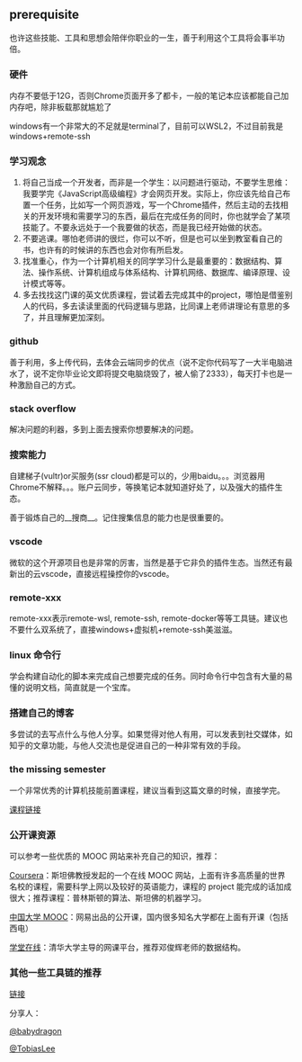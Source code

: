 ## prerequisite

也许这些技能、工具和思想会陪伴你职业的一生，善于利用这个工具将会事半功倍。

### 硬件

内存不要低于12G，否则Chrome页面开多了都卡，一般的笔记本应该都能自己加内存吧，除非板载那就尴尬了

windows有一个非常大的不足就是terminal了，目前可以WSL2，不过目前我是windows+remote-ssh

### 学习观念

1. 将自己当成一个开发者，而非是一个学生：以问题进行驱动，不要学生思维：我要学完《JavaScript高级编程》才会网页开发。实际上，你应该先给自己布置一个任务，比如写一个网页游戏，写一个Chrome插件，然后主动的去找相关的开发环境和需要学习的东西，最后在完成任务的同时，你也就学会了某项技能了。不要永远处于一个我要做的状态，而是我已经开始做的状态。
2. 不要逃课。哪怕老师讲的很烂，你可以不听，但是也可以坐到教室看自己的书，也许有的时候讲的东西也会对你有所启发。
3. 找准重心，作为一个计算机相关的同学学习什么是最重要的：数据结构、算法、操作系统、计算机组成与体系结构、计算机网络、数据库、编译原理、设计模式等等。
4. 多去找找这门课的英文优质课程，尝试着去完成其中的project，哪怕是借鉴别人的代码，多去读读里面的代码逻辑与思路，比同课上老师讲理论有意思的多了，并且理解更加深刻。

### github

善于利用，多上传代码，去体会云端同步的优点（说不定你代码写了一大半电脑进水了，说不定你毕业论文即将提交电脑烧毁了，被人偷了2333），每天打卡也是一种激励自己的方式。

### stack overflow

解决问题的利器，多到上面去搜索你想要解决的问题。

### 搜索能力

自建梯子(vultr)or买服务(ssr cloud)都是可以的，少用baidu。。。浏览器用Chrome不解释。。。账户云同步，等换笔记本就知道好处了，以及强大的插件生态。

善于锻炼自己的__搜商__。记住搜集信息的能力也是很重要的。

### vscode

微软的这个开源项目也是非常的厉害，当然是基于它非负的插件生态。当然还有最新出的云vscode，直接远程操控你的vscode。

### remote-xxx

remote-xxx表示remote-wsl, remote-ssh, remote-docker等等工具链。建议也不要什么双系统了，直接windows+虚拟机+remote-ssh美滋滋。

### linux 命令行

学会构建自动化的脚本来完成自己想要完成的任务。同时命令行中包含有大量的易懂的说明文档，简直就是一个宝库。

### 搭建自己的博客

多尝试的去写点什么与他人分享。如果觉得对他人有用，可以发表到社交媒体，如知乎的文章功能，与他人交流也是促进自己的一种非常有效的手段。

### the missing semester

一个非常优秀的计算机技能前置课程，建议当看到这篇文章的时候，直接学完。

[课程链接](<https://missing.csail.mit.edu/>)

### 公开课资源

可以参考一些优质的 MOOC 网站来补充自己的知识，推荐：

[Coursera](https://www.course.org)：斯坦佛教授发起的一个在线 MOOC 网站，上面有许多高质量的世界名校的课程，需要科学上网以及较好的英语能力，课程的 project 能完成的话加成很大；推荐课程：普林斯顿的算法、斯坦佛的机器学习。

[中国大学 MOOC](https://www.icourse163.org/)：网易出品的公开课，国内很多知名大学都在上面有开课（包括西电）

[学堂在线](http://www.xuetangx.com/)：清华大学主导的网课平台，推荐邓俊辉老师的数据结构。

### 其他一些工具链的推荐

[链接](<https://myskilltree.readthedocs.io/zh_CN/latest/2_setup/setup.html>)





分享人：

[@babydragon](<https://github.com/baolintian>)

[@TobiasLee](https://github.com/TobiasLee)

